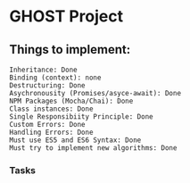 # GHOST Project

## Things to implement:
    Inheritance: Done
    Binding (context): none
    Destructuring: Done
    Asychronousity (Promises/asyce-await): Done
    NPM Packages (Mocha/Chai): Done
    Class instances: Done
    Single Responsibiity Principle: Done
    Custom Errors: Done
    Handling Errors: Done
    Must use ES5 and ES6 Syntax: Done
    Must try to implement new algorithms: Done

### Tasks
